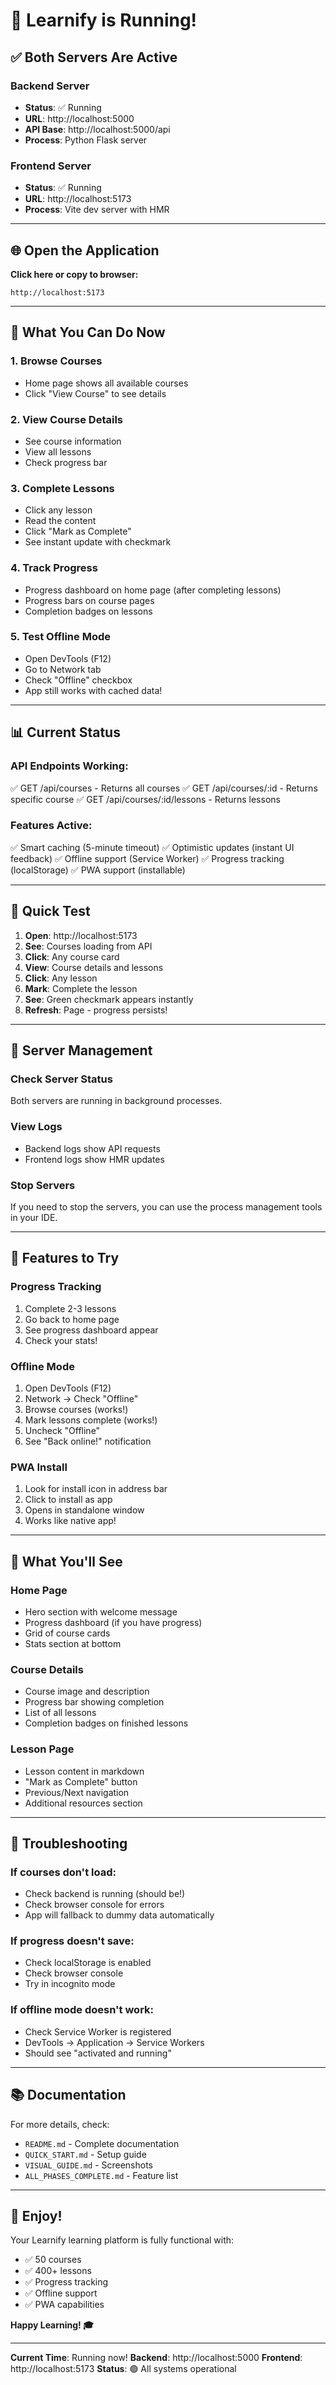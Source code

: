 # 🚀 Learnify is Running!

## ✅ Both Servers Are Active

### Backend Server
- **Status**: ✅ Running
- **URL**: http://localhost:5000
- **API Base**: http://localhost:5000/api
- **Process**: Python Flask server

### Frontend Server
- **Status**: ✅ Running
- **URL**: http://localhost:5173
- **Process**: Vite dev server with HMR

---

## 🌐 Open the Application

**Click here or copy to browser:**
```
http://localhost:5173
```

---

## 🎯 What You Can Do Now

### 1. Browse Courses
- Home page shows all available courses
- Click "View Course" to see details

### 2. View Course Details
- See course information
- View all lessons
- Check progress bar

### 3. Complete Lessons
- Click any lesson
- Read the content
- Click "Mark as Complete"
- See instant update with checkmark

### 4. Track Progress
- Progress dashboard on home page (after completing lessons)
- Progress bars on course pages
- Completion badges on lessons

### 5. Test Offline Mode
- Open DevTools (F12)
- Go to Network tab
- Check "Offline" checkbox
- App still works with cached data!

---

## 📊 Current Status

### API Endpoints Working:
✅ GET /api/courses - Returns all courses
✅ GET /api/courses/:id - Returns specific course
✅ GET /api/courses/:id/lessons - Returns lessons

### Features Active:
✅ Smart caching (5-minute timeout)
✅ Optimistic updates (instant UI feedback)
✅ Offline support (Service Worker)
✅ Progress tracking (localStorage)
✅ PWA support (installable)

---

## 🧪 Quick Test

1. **Open**: http://localhost:5173
2. **See**: Courses loading from API
3. **Click**: Any course card
4. **View**: Course details and lessons
5. **Click**: Any lesson
6. **Mark**: Complete the lesson
7. **See**: Green checkmark appears instantly
8. **Refresh**: Page - progress persists!

---

## 🔧 Server Management

### Check Server Status
Both servers are running in background processes.

### View Logs
- Backend logs show API requests
- Frontend logs show HMR updates

### Stop Servers
If you need to stop the servers, you can use the process management tools in your IDE.

---

## 📱 Features to Try

### Progress Tracking
1. Complete 2-3 lessons
2. Go back to home page
3. See progress dashboard appear
4. Check your stats!

### Offline Mode
1. Open DevTools (F12)
2. Network → Check "Offline"
3. Browse courses (works!)
4. Mark lessons complete (works!)
5. Uncheck "Offline"
6. See "Back online!" notification

### PWA Install
1. Look for install icon in address bar
2. Click to install as app
3. Opens in standalone window
4. Works like native app!

---

## 🎨 What You'll See

### Home Page
- Hero section with welcome message
- Progress dashboard (if you have progress)
- Grid of course cards
- Stats section at bottom

### Course Details
- Course image and description
- Progress bar showing completion
- List of all lessons
- Completion badges on finished lessons

### Lesson Page
- Lesson content in markdown
- "Mark as Complete" button
- Previous/Next navigation
- Additional resources section

---

## 🐛 Troubleshooting

### If courses don't load:
- Check backend is running (should be!)
- Check browser console for errors
- App will fallback to dummy data automatically

### If progress doesn't save:
- Check localStorage is enabled
- Check browser console
- Try in incognito mode

### If offline mode doesn't work:
- Check Service Worker is registered
- DevTools → Application → Service Workers
- Should see "activated and running"

---

## 📚 Documentation

For more details, check:
- `README.md` - Complete documentation
- `QUICK_START.md` - Setup guide
- `VISUAL_GUIDE.md` - Screenshots
- `ALL_PHASES_COMPLETE.md` - Feature list

---

## 🎉 Enjoy!

Your Learnify learning platform is fully functional with:
- ✅ 50 courses
- ✅ 400+ lessons
- ✅ Progress tracking
- ✅ Offline support
- ✅ PWA capabilities

**Happy Learning! 🎓**

---

**Current Time**: Running now!
**Backend**: http://localhost:5000
**Frontend**: http://localhost:5173
**Status**: 🟢 All systems operational
